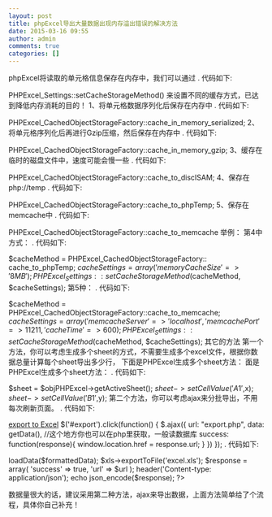 ```yaml
---
layout: post
title: phpExcel导出大量数据出现内存溢出错误的解决方法
date: 2015-03-16 09:55
author: admin
comments: true
categories: []
---
```


phpExcel将读取的单元格信息保存在内存中，我们可以通过
. 代码如下:

PHPExcel_Settings::setCacheStorageMethod()
来设置不同的缓存方式，已达到降低内存消耗的目的！
1、将单元格数据序列化后保存在内存中
. 代码如下:

PHPExcel_CachedObjectStorageFactory::cache_in_memory_serialized; 
2、将单元格序列化后再进行Gzip压缩，然后保存在内存中
. 代码如下:

PHPExcel_CachedObjectStorageFactory::cache_in_memory_gzip; 
3、缓存在临时的磁盘文件中，速度可能会慢一些
. 代码如下:

PHPExcel_CachedObjectStorageFactory::cache_to_discISAM;
4、保存在php://temp
. 代码如下:

PHPExcel_CachedObjectStorageFactory::cache_to_phpTemp; 
5、保存在memcache中
. 代码如下:

PHPExcel_CachedObjectStorageFactory::cache_to_memcache
举例：
第4中方式：
. 代码如下:

$cacheMethod = PHPExcel_CachedObjectStorageFactory:: cache_to_phpTemp; 
$cacheSettings = array( ' memoryCacheSize ' => '8MB' 
); 
PHPExcel_Settings::setCacheStorageMethod($cacheMethod, $cacheSettings); 
第5种：
. 代码如下:

$cacheMethod = PHPExcel_CachedObjectStorageFactory::cache_to_memcache; 
$cacheSettings = array( 'memcacheServer' => 'localhost', 
'memcachePort' => 11211, 
'cacheTime' => 600 
); 
PHPExcel_Settings::setCacheStorageMethod($cacheMethod, $cacheSettings);
其它的方法
第一个方法，你可以考虑生成多个sheet的方式，不需要生成多个excel文件，根据你数据总量计算每个sheet导出多少行， 下面是PHPExcel生成多个sheet方法：
面是PHPExcel生成多个sheet方法：
. 代码如下:

$sheet = $objPHPExcel->getActiveSheet(); 
$sheet->setCellValue('A1',$x); 
$sheet->setCellValue('B1',$y);
第二个方法，你可以考虑ajax来分批导出，不用每次刷新页面。
. 代码如下:

<a href="#" id="export">export to Excel</a> 
$('#export').click(function() { 
$.ajax({ 
url: "export.php", 
data: getData(), //这个地方你也可以在php里获取，一般读数据库 
success: function(response){ 
window.location.href = response.url; 
} 
}) 
});
. 代码如下:

<?php 
//export.php 
$data = $_POST['data'];
$xls = new PHPExcel(); 
$xls->loadData($formattedData);
$xls->exportToFile('excel.xls');
$response = array( 
'success' => true, 
'url' => $url 
); 
header('Content-type: application/json'); 
echo json_encode($response); 
?>
数据量很大的话，建议采用第二种方法，ajax来导出数据，上面方法简单给了个流程，具体你自己补充！
